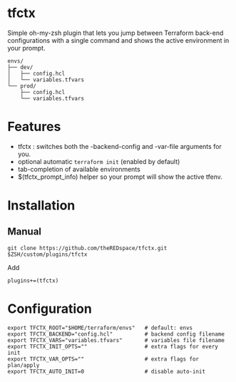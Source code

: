 tfctx
=====

Simple oh-my-zsh plugin that lets you jump between Terraform back-end
configurations with a single command and shows the active environment
in your prompt.

```text
envs/
├── dev/
│   ├── config.hcl
│   └── variables.tfvars
└── prod/
    ├── config.hcl
    └── variables.tfvars
```

# Features

- tfctx <env>: switches both the -backend-config and -var-file arguments for you.
- optional automatic `terraform init` (enabled by default)
- tab-completion of available environments
- $(tfctx_prompt_info) helper so your prompt will show the active tfenv.

# Installation

## Manual

```
git clone https://github.com/theREDspace/tfctx.git $ZSH/custom/plugins/tfctx
```

Add

```
plugins+=(tfctx)
```

# Configuration

```
export TFCTX_ROOT="$HOME/terraform/envs"   # default: envs
export TFCTX_BACKEND="config.hcl"          # backend config filename
export TFCTX_VARS="variables.tfvars"       # variables file filename
export TFCTX_INIT_OPTS=""                  # extra flags for every init
export TFCTX_VAR_OPTS=""                   # extra flags for plan/apply
export TFCTX_AUTO_INIT=0                   # disable auto-init
```